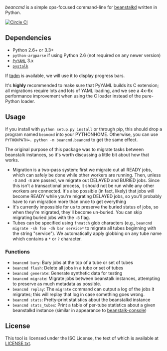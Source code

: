 *beancmd* is a simple ops-focused command-line for [beanstalkd](http://kr.github.io/beanstalkd/) written in Python.

[![Circle CI](https://circleci.com/gh/EasyPost/beancmd.svg?style=svg&circle-token=2f6ae769a7e6d9c16a6724ff29abb4488421feec)](https://circleci.com/gh/EasyPost/beancmd)

## Dependencies

 - Python 2.6+ or 3.3+
 - `python-argparse` if using Python 2.6 (not required on any newer version)
 - [`PyYAML`](http://pyyaml.org/) 3.x
 - [`pystalk`](https://github.com/easypost/pystalk)

If [tqdm](https://github.com/tqdm/tqdm) is available, we will use it to display progress bars.

It's **highly** recommended to make sure that PyYAML builds its C extension; all migrations require lots and lots of YAML loading, and we see a 4x-6x performance improvement when using the C loader instead of the pure-Python loader.

## Usage

If you install with `python setup.py install` or through pip, this should drop a program named `beancmd` into your PYTHONHOME. Otherwise, you can use `PYTHONPATH=. python -m beancmd.beancmd` to get the same effect.

The original purpose of this package was to migrate tasks between beanstalk instances, so it's worth discussing a little bit about how that works.

 - Migration is a two-pass system: first we migrate out all READY jobs, which can safely be done while other workers are running. Then, unless `-D` and `-B` are passed, we migrate out DELAYED and BURIED jobs. Since this isn't a transactional process, it should not be run while any other workers are connected. It's also possible (in fact, likely) that jobs will become READY while you're migrating DELAYED jobs, so you'll probably have to run migration more than once to get everything
 - It's currently impossible for us to preserve the buried status of jobs, so when they're migrated, they'll become un-buried. You can skip migrating buried jobs with the `-B` flag.
 - Tubes can be specified using `fnmatch` glob characters (e.g., `beancmd migrate -sh foo -dh bar service*` to migrate all tubes beginning with the string "service"). We automatically apply globbing on any tube name which contains a `*` or `?` character.

### Functions

 * `beancmd bury`: Bury jobs at the top of a tube or set of tubes
 * `beancmd flush`: Delete all jobs in a tube or set of tubes
 * `beancmd generate`: Generate synthetic data for testing
 * `beancmd migrate`: Migrate jobs between beanstalk instances, attempting to preserve as much metadata as possible. 
 * `beancmd replay`: The `migrate` command can output a log of the jobs it migrates; this will replay that log in case something goes wrong.
 * `beancmd stats`: Pretty-print statistics about the beanstalkd instance
 * `beancmd stats_tubes`: Print a table of per-tube statistics about a given beanstalkd instance (similar in appearance to [beanstalk-console](https://github.com/ptrofimov/beanstalk_console))


## License
This tool is licensed under the ISC License, the text of which is available at [LICENSE.txt](LICENSE.txt).
